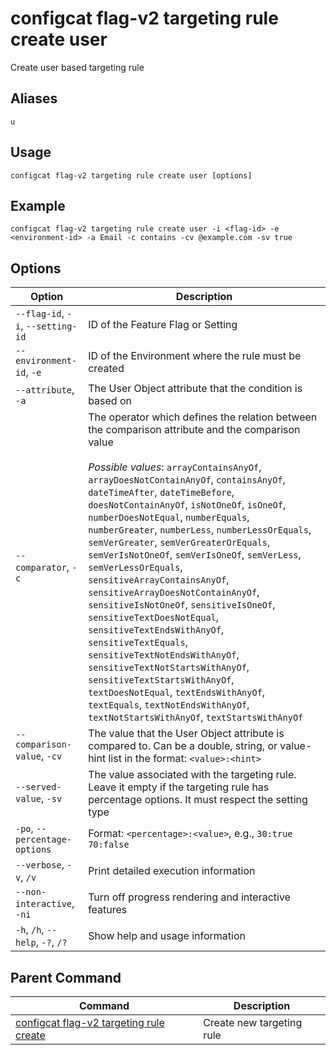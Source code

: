 # configcat flag-v2 targeting rule create user
Create user based targeting rule
## Aliases
`u`
## Usage
```
configcat flag-v2 targeting rule create user [options]
```
## Example
```
configcat flag-v2 targeting rule create user -i <flag-id> -e <environment-id> -a Email -c contains -cv @example.com -sv true
```
## Options
| Option | Description |
| ------ | ----------- |
| `--flag-id`, `-i`, `--setting-id` | ID of the Feature Flag or Setting |
| `--environment-id`, `-e` | ID of the Environment where the rule must be created |
| `--attribute`, `-a` | The User Object attribute that the condition is based on |
| `--comparator`, `-c` | The operator which defines the relation between the comparison attribute and the comparison value<br/><br/>*Possible values*: `arrayContainsAnyOf`, `arrayDoesNotContainAnyOf`, `containsAnyOf`, `dateTimeAfter`, `dateTimeBefore`, `doesNotContainAnyOf`, `isNotOneOf`, `isOneOf`, `numberDoesNotEqual`, `numberEquals`, `numberGreater`, `numberLess`, `numberLessOrEquals`, `semVerGreater`, `semVerGreaterOrEquals`, `semVerIsNotOneOf`, `semVerIsOneOf`, `semVerLess`, `semVerLessOrEquals`, `sensitiveArrayContainsAnyOf`, `sensitiveArrayDoesNotContainAnyOf`, `sensitiveIsNotOneOf`, `sensitiveIsOneOf`, `sensitiveTextDoesNotEqual`, `sensitiveTextEndsWithAnyOf`, `sensitiveTextEquals`, `sensitiveTextNotEndsWithAnyOf`, `sensitiveTextNotStartsWithAnyOf`, `sensitiveTextStartsWithAnyOf`, `textDoesNotEqual`, `textEndsWithAnyOf`, `textEquals`, `textNotEndsWithAnyOf`, `textNotStartsWithAnyOf`, `textStartsWithAnyOf` |
| `--comparison-value`, `-cv` | The value that the User Object attribute is compared to. Can be a double, string, or value-hint list in the format: `<value>:<hint>` |
| `--served-value`, `-sv` | The value associated with the targeting rule. Leave it empty if the targeting rule has percentage options. It must respect the setting type |
| `-po`, `--percentage-options` | Format: `<percentage>:<value>`, e.g., `30:true 70:false` |
| `--verbose`, `-v`, `/v` | Print detailed execution information |
| `--non-interactive`, `-ni` | Turn off progress rendering and interactive features |
| `-h`, `/h`, `--help`, `-?`, `/?` | Show help and usage information |
## Parent Command
| Command | Description |
| ------ | ----------- |
| [configcat flag-v2 targeting rule create](configcat-flag-v2-targeting-rule-create.md) | Create new targeting rule |
